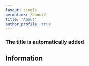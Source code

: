 ```yaml
---
layout: single
permalink: /about/
title: "About"
author_profile: true
---
```


### The title is automatically added

## Information
